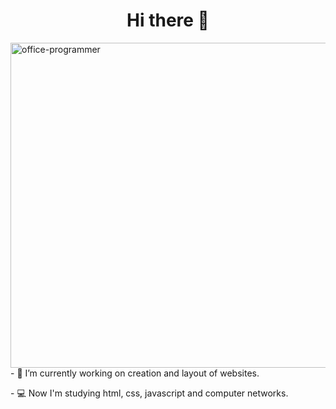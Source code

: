 <h1 align="center">Hi there 👋</h1>

<img align="left" width="520px" src="https://media.tenor.com/h-EStaz3aLEAAAAC/money-computer.gif" alt="office-programmer">

<p>- 🔭 I’m currently working on creation and layout of websites.</p>

<p>- 💻 Now I'm studying html, css, javascript and computer networks.</p>

